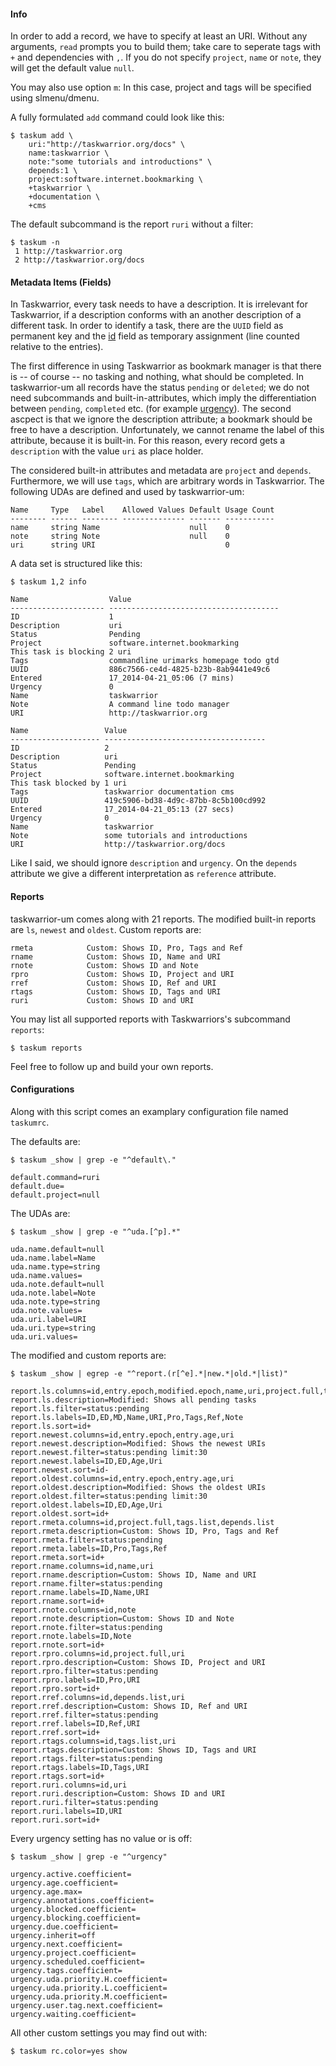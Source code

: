 #### Info

In order to add a record, we have to specify at least an URI. Without any arguments, `read` prompts you to build them; take care to seperate tags with `+` and dependencies with `,`. If you do not specify `project`, `name` or `note`, they will get the default value `null`.

You may also use option `m`: In this case, project and tags will be specified using slmenu/dmenu.

A fully formulated `add` command could look like this:

```
$ taskum add \
    uri:"http://taskwarrior.org/docs" \
    name:taskwarrior \
    note:"some tutorials and introductions" \
    depends:1 \
    project:software.internet.bookmarking \
    +taskwarrior \
    +documentation \
    +cms
```

The default subcommand is the report `ruri` without a filter:

```
$ taskum -n
 1 http://taskwarrior.org
 2 http://taskwarrior.org/docs
```

#### Metadata Items (Fields)

In Taskwarrior, every task needs to have a description. It is irrelevant for Taskwarrior, if a description conforms with an another description of a different task. In order to identify a task, there are the `UUID` field as permanent key and the [id](http://taskwarrior.org/docs/ids.html) field as temporary assignment (line counted relative to the entries).

The first difference in using Taskwarrior as bookmark manager is that there is -- of course -- no tasking and nothing, what should be completed. In taskwarrior-um all records have the status `pending` or `deleted`; we do not need subcommands and built-in-attributes, which imply the differentiation between `pending`, `completed` etc. (for example [urgency](http://taskwarrior.org/docs/urgency.html)).
The second ascpect is that we ignore the description attribute; a bookmark should be free to have a description. Unfortunately, we cannot rename the label of this attribute, because it is built-in. For this reason, every record gets a `description` with the value `uri` as place holder.

The considered built-in attributes and metadata are `project` and `depends`. Furthermore, we will use `tags`, which are arbitrary words in Taskwarrior. The following UDAs are defined and used by taskwarrior-um:

```
Name     Type   Label    Allowed Values Default Usage Count
-------- ------ -------- -------------- ------- -----------
name     string Name                    null    0
note     string Note                    null    0
uri      string URI                             0
```

A data set is structured like this:

```
$ taskum 1,2 info

Name                  Value
--------------------- --------------------------------------
ID                    1
Description           uri
Status                Pending
Project               software.internet.bookmarking
This task is blocking 2 uri
Tags                  commandline urimarks homepage todo gtd
UUID                  886c7566-ce4d-4825-b23b-8ab9441e49c6
Entered               17_2014-04-21_05:06 (7 mins)
Urgency               0
Name                  taskwarrior
Note                  A command line todo manager
URI                   http://taskwarrior.org

Name                 Value
-------------------- ------------------------------------
ID                   2
Description          uri
Status               Pending
Project              software.internet.bookmarking
This task blocked by 1 uri
Tags                 taskwarrior documentation cms
UUID                 419c5906-bd38-4d9c-87bb-8c5b100cd992
Entered              17_2014-04-21_05:13 (27 secs)
Urgency              0
Name                 taskwarrior
Note                 some tutorials and introductions
URI                  http://taskwarrior.org/docs
```

Like I said, we should ignore `description` and `urgency`. On the `depends` attribute we give a different interpretation as `reference` attribute.

#### Reports

taskwarrior-um comes along with 21 reports. The modified built-in reports are `ls`, `newest` and `oldest`. Custom reports are:

```
rmeta            Custom: Shows ID, Pro, Tags and Ref
rname            Custom: Shows ID, Name and URI
rnote            Custom: Shows ID and Note
rpro             Custom: Shows ID, Project and URI
rref             Custom: Shows ID, Ref and URI
rtags            Custom: Shows ID, Tags and URI
ruri             Custom: Shows ID and URI
```

You may list all supported reports with Taskwarriors's subcommand `reports`:

`$ taskum reports`

Feel free to follow up and build your own reports.

#### Configurations

Along with this script comes an examplary configuration file named `taskumrc`.

The defaults are:

```
$ taskum _show | grep -e "^default\."

default.command=ruri
default.due=
default.project=null
```

The UDAs are:

```
$ taskum _show | grep -e "^uda.[^p].*"

uda.name.default=null
uda.name.label=Name
uda.name.type=string
uda.name.values=
uda.note.default=null
uda.note.label=Note
uda.note.type=string
uda.note.values=
uda.uri.label=URI
uda.uri.type=string
uda.uri.values=

```

The modified and custom reports are:

```
$ taskum _show | egrep -e "^report.(r[^e].*|new.*|old.*|list)"

report.ls.columns=id,entry.epoch,modified.epoch,name,uri,project.full,tags.list,depends.
report.ls.description=Modified: Shows all pending tasks
report.ls.filter=status:pending
report.ls.labels=ID,ED,MD,Name,URI,Pro,Tags,Ref,Note
report.ls.sort=id+
report.newest.columns=id,entry.epoch,entry.age,uri
report.newest.description=Modified: Shows the newest URIs
report.newest.filter=status:pending limit:30
report.newest.labels=ID,ED,Age,Uri
report.newest.sort=id-
report.oldest.columns=id,entry.epoch,entry.age,uri
report.oldest.description=Modified: Shows the oldest URIs
report.oldest.filter=status:pending limit:30
report.oldest.labels=ID,ED,Age,Uri
report.oldest.sort=id+
report.rmeta.columns=id,project.full,tags.list,depends.list
report.rmeta.description=Custom: Shows ID, Pro, Tags and Ref
report.rmeta.filter=status:pending
report.rmeta.labels=ID,Pro,Tags,Ref
report.rmeta.sort=id+
report.rname.columns=id,name,uri
report.rname.description=Custom: Shows ID, Name and URI
report.rname.filter=status:pending
report.rname.labels=ID,Name,URI
report.rname.sort=id+
report.rnote.columns=id,note
report.rnote.description=Custom: Shows ID and Note
report.rnote.filter=status:pending
report.rnote.labels=ID,Note
report.rnote.sort=id+
report.rpro.columns=id,project.full,uri
report.rpro.description=Custom: Shows ID, Project and URI
report.rpro.filter=status:pending
report.rpro.labels=ID,Pro,URI
report.rpro.sort=id+
report.rref.columns=id,depends.list,uri
report.rref.description=Custom: Shows ID, Ref and URI
report.rref.filter=status:pending
report.rref.labels=ID,Ref,URI
report.rref.sort=id+
report.rtags.columns=id,tags.list,uri
report.rtags.description=Custom: Shows ID, Tags and URI
report.rtags.filter=status:pending
report.rtags.labels=ID,Tags,URI
report.rtags.sort=id+
report.ruri.columns=id,uri
report.ruri.description=Custom: Shows ID and URI
report.ruri.filter=status:pending
report.ruri.labels=ID,URI
report.ruri.sort=id+
```

Every urgency setting has no value or is off:

```
$ taskum _show | grep -e "^urgency"

urgency.active.coefficient=
urgency.age.coefficient=
urgency.age.max=
urgency.annotations.coefficient=
urgency.blocked.coefficient=
urgency.blocking.coefficient=
urgency.due.coefficient=
urgency.inherit=off
urgency.next.coefficient=
urgency.project.coefficient=
urgency.scheduled.coefficient=
urgency.tags.coefficient=
urgency.uda.priority.H.coefficient=
urgency.uda.priority.L.coefficient=
urgency.uda.priority.M.coefficient=
urgency.user.tag.next.coefficient=
urgency.waiting.coefficient=
```

All other custom settings you may find out with:

`$ taskum rc.color=yes show`
